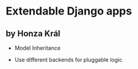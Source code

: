# Extendable Django apps
## by Honza Král

* Model Inheritance

* Use different backends for pluggable logic
